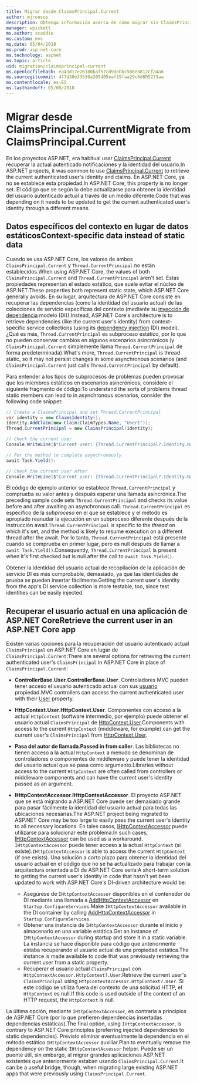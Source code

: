 ```yaml
---
title: Migrar desde ClaimsPrincipal.Current
author: mjrousos
description: Obtenga información acerca de cómo migrar sin ClaimsPrincipal.Current para recuperar notificaciones en ASP.NET Core y la identidad del usuario autenticado actual.
manager: wpickett
ms.author: scaddie
ms.custom: mvc
ms.date: 05/04/2018
ms.prod: asp.net-core
ms.technology: aspnet
ms.topic: article
uid: migration/claimsprincipal-current
ms.openlocfilehash: ea43d17e76380baf57cd9debbc508e8812cfa4a6
ms.sourcegitcommit: 477d38e33530a305405eaf19faa29c6d805273aa
ms.contentlocale: es-ES
ms.lasthandoff: 05/08/2018
---
```

# <a name="migrate-from-claimsprincipalcurrent"></a><span data-ttu-id="095d5-103">Migrar desde ClaimsPrincipal.Current</span><span class="sxs-lookup"><span data-stu-id="095d5-103">Migrate from ClaimsPrincipal.Current</span></span>

<span data-ttu-id="095d5-104">En los proyectos ASP.NET, era habitual usar [ClaimsPrincipal.Current](/dotnet/api/system.security.claims.claimsprincipal.current) recuperar la actual autenticado notificaciones y la identidad del usuario.</span><span class="sxs-lookup"><span data-stu-id="095d5-104">In ASP.NET projects, it was common to use [ClaimsPrincipal.Current](/dotnet/api/system.security.claims.claimsprincipal.current) to retrieve the current authenticated user's identity and claims.</span></span> <span data-ttu-id="095d5-105">En ASP.NET Core, ya no se establece esta propiedad.</span><span class="sxs-lookup"><span data-stu-id="095d5-105">In ASP.NET Core, this property is no longer set.</span></span> <span data-ttu-id="095d5-106">El código que se según lo debe actualizarse para obtener la identidad del usuario autenticado actual a través de un medio diferente.</span><span class="sxs-lookup"><span data-stu-id="095d5-106">Code that was depending on it needs to be updated to get the current authenticated user's identity through a different means.</span></span>

## <a name="context-specific-data-instead-of-static-data"></a><span data-ttu-id="095d5-107">Datos específicos del contexto en lugar de datos estáticos</span><span class="sxs-lookup"><span data-stu-id="095d5-107">Context-specific data instead of static data</span></span>

<span data-ttu-id="095d5-108">Cuando se usa ASP.NET Core, los valores de ambos `ClaimsPrincipal.Current` y `Thread.CurrentPrincipal` no están establecidos.</span><span class="sxs-lookup"><span data-stu-id="095d5-108">When using ASP.NET Core, the values of both `ClaimsPrincipal.Current` and `Thread.CurrentPrincipal` aren't set.</span></span> <span data-ttu-id="095d5-109">Estas propiedades representan el estado estático, que suele evitar el núcleo de ASP.NET.</span><span class="sxs-lookup"><span data-stu-id="095d5-109">These properties both represent static state, which ASP.NET Core generally avoids.</span></span> <span data-ttu-id="095d5-110">En su lugar, arquitectura de ASP.NET Core consiste en recuperar las dependencias (como la identidad del usuario actual) de las colecciones de servicio específicas del contexto (mediante su [inyección de dependencia](xref:fundamentals/dependency-injection) modelo (DI)).</span><span class="sxs-lookup"><span data-stu-id="095d5-110">Instead, ASP.NET Core's architecture is to retrieve dependencies (like the current user's identity) from context-specific service collections (using its [dependency injection](xref:fundamentals/dependency-injection) (DI) model).</span></span> <span data-ttu-id="095d5-111">¿Qué es más, `Thread.CurrentPrincipal` es subproceso estático, por lo que no pueden conservar cambios en algunos escenarios asincrónicos (y `ClaimsPrincipal.Current` simplemente llama `Thread.CurrentPrincipal` de forma predeterminada).</span><span class="sxs-lookup"><span data-stu-id="095d5-111">What's more, `Thread.CurrentPrincipal` is thread static, so it may not persist changes in some asynchronous scenarios (and `ClaimsPrincipal.Current` just calls `Thread.CurrentPrincipal` by default).</span></span>

<span data-ttu-id="095d5-112">Para entender a los tipos de subprocesos de problemas pueden provocar que los miembros estáticos en escenarios asincrónicos, considere el siguiente fragmento de código:</span><span class="sxs-lookup"><span data-stu-id="095d5-112">To understand the sorts of problems thread static members can lead to in asynchronous scenarios, consider the following code snippet:</span></span>

```csharp
// Create a ClaimsPrincipal and set Thread.CurrentPrincipal
var identity = new ClaimsIdentity();
identity.AddClaim(new Claim(ClaimTypes.Name, "User1"));
Thread.CurrentPrincipal = new ClaimsPrincipal(identity);

// Check the current user
Console.WriteLine($"Current user: {Thread.CurrentPrincipal?.Identity.Name}");

// For the method to complete asynchronously
await Task.Yield();

// Check the current user after
Console.WriteLine($"Current user: {Thread.CurrentPrincipal?.Identity.Name}");
```

<span data-ttu-id="095d5-113">El código de ejemplo anterior se establece `Thread.CurrentPrincipal` y comprueba su valor antes y después esperar una llamada asincrónica.</span><span class="sxs-lookup"><span data-stu-id="095d5-113">The preceding sample code sets `Thread.CurrentPrincipal` and checks its value before and after awaiting an asynchronous call.</span></span> <span data-ttu-id="095d5-114">`Thread.CurrentPrincipal` es específico de la *subproceso* en el que se establece y el método es apropiado reanudar la ejecución en un subproceso diferente después de la instrucción await.</span><span class="sxs-lookup"><span data-stu-id="095d5-114">`Thread.CurrentPrincipal` is specific to the *thread* on which it's set, and the method is likely to resume execution on a different thread after the await.</span></span> <span data-ttu-id="095d5-115">Por lo tanto, `Thread.CurrentPrincipal` está presente cuando se comprueba en primer lugar, pero es null después de llamar a `await Task.Yield()`.</span><span class="sxs-lookup"><span data-stu-id="095d5-115">Consequently, `Thread.CurrentPrincipal` is present when it's first checked but is null after the call to `await Task.Yield()`.</span></span>

<span data-ttu-id="095d5-116">Obtener la identidad del usuario actual de recopilación de la aplicación de servicio DI es más comprobable, demasiado, ya que las identidades de prueba se pueden insertar fácilmente.</span><span class="sxs-lookup"><span data-stu-id="095d5-116">Getting the current user's identity from the app's DI service collection is more testable, too, since test identities can be easily injected.</span></span>

## <a name="retrieve-the-current-user-in-an-aspnet-core-app"></a><span data-ttu-id="095d5-117">Recuperar el usuario actual en una aplicación de ASP.NET Core</span><span class="sxs-lookup"><span data-stu-id="095d5-117">Retrieve the current user in an ASP.NET Core app</span></span>

<span data-ttu-id="095d5-118">Existen varias opciones para la recuperación del usuario autenticado actual `ClaimsPrincipal` en ASP.NET Core en lugar de `ClaimsPrincipal.Current`:</span><span class="sxs-lookup"><span data-stu-id="095d5-118">There are several options for retrieving the current authenticated user's `ClaimsPrincipal` in ASP.NET Core in place of `ClaimsPrincipal.Current`:</span></span>

* <span data-ttu-id="095d5-119">**ControllerBase.User**.</span><span class="sxs-lookup"><span data-stu-id="095d5-119">**ControllerBase.User**.</span></span> <span data-ttu-id="095d5-120">Controladores MVC pueden tener acceso el usuario autenticado actual con sus [usuario](/dotnet/api/microsoft.aspnetcore.mvc.controllerbase.user) propiedad.</span><span class="sxs-lookup"><span data-stu-id="095d5-120">MVC controllers can access the current authenticated user with their [User](/dotnet/api/microsoft.aspnetcore.mvc.controllerbase.user) property.</span></span>
* <span data-ttu-id="095d5-121">**HttpContext.User**.</span><span class="sxs-lookup"><span data-stu-id="095d5-121">**HttpContext.User**.</span></span> <span data-ttu-id="095d5-122">Componentes con acceso a la actual `HttpContext` (software intermedio, por ejemplo) puede obtener el usuario actual `ClaimsPrincipal` de [HttpContext.User](/dotnet/api/microsoft.aspnetcore.http.httpcontext.user).</span><span class="sxs-lookup"><span data-stu-id="095d5-122">Components with access to the current `HttpContext` (middleware, for example) can get the current user's `ClaimsPrincipal` from [HttpContext.User](/dotnet/api/microsoft.aspnetcore.http.httpcontext.user).</span></span>
* <span data-ttu-id="095d5-123">**Pasa del autor de llamada**.</span><span class="sxs-lookup"><span data-stu-id="095d5-123">**Passed in from caller**.</span></span> <span data-ttu-id="095d5-124">Las bibliotecas no tienen acceso a la actual `HttpContext` a menudo se denominan de controladores o componentes de middleware y puede tener la identidad del usuario actual que se pasa como argumento.</span><span class="sxs-lookup"><span data-stu-id="095d5-124">Libraries without access to the current `HttpContext` are often called from controllers or middleware components and can have the current user's identity passed as an argument.</span></span>
* <span data-ttu-id="095d5-125">**IHttpContextAccessor**.</span><span class="sxs-lookup"><span data-stu-id="095d5-125">**IHttpContextAccessor**.</span></span> <span data-ttu-id="095d5-126">El proyecto ASP.NET que se está migrando a ASP.NET Core puede ser demasiado grande para pasar fácilmente la identidad del usuario actual para todas las ubicaciones necesarias.</span><span class="sxs-lookup"><span data-stu-id="095d5-126">The ASP.NET project being migrated to ASP.NET Core may be too large to easily pass the current user's identity to all necessary locations.</span></span> <span data-ttu-id="095d5-127">En tales casos, [IHttpContextAccessor](/dotnet/api/microsoft.aspnetcore.http.ihttpcontextaccessor) puede utilizarse para solucionar este problema.</span><span class="sxs-lookup"><span data-stu-id="095d5-127">In such cases, [IHttpContextAccessor](/dotnet/api/microsoft.aspnetcore.http.ihttpcontextaccessor) can be used as a workaround.</span></span> <span data-ttu-id="095d5-128">`IHttpContextAccessor` puede tener acceso a la actual `HttpContext` (si existe).</span><span class="sxs-lookup"><span data-stu-id="095d5-128">`IHttpContextAccessor` is able to access the current `HttpContext` (if one exists).</span></span> <span data-ttu-id="095d5-129">Una solución a corto plazo para obtener la identidad del usuario actual en el código que no se ha actualizado para trabajar con la arquitectura orientada a DI de ASP.NET Core sería:</span><span class="sxs-lookup"><span data-stu-id="095d5-129">A short-term solution to getting the current user's identity in code that hasn't yet been updated to work with ASP.NET Core's DI-driven architecture would be:</span></span>

  * <span data-ttu-id="095d5-130">Asegúrese de `IHttpContextAccessor` disponibles en el contenedor de DI mediante una llamada a [AddHttpContextAccessor](https://github.com/aspnet/Hosting/issues/793) en `Startup.ConfigureServices`.</span><span class="sxs-lookup"><span data-stu-id="095d5-130">Make `IHttpContextAccessor` available in the DI container by calling [AddHttpContextAccessor](https://github.com/aspnet/Hosting/issues/793) in `Startup.ConfigureServices`.</span></span>
  * <span data-ttu-id="095d5-131">Obtener una instancia de `IHttpContextAccessor` durante el inicio y almacenarlo en una variable estática.</span><span class="sxs-lookup"><span data-stu-id="095d5-131">Get an instance of `IHttpContextAccessor` during startup and store it in a static variable.</span></span> <span data-ttu-id="095d5-132">La instancia se hace disponible para código que anteriormente estaba recuperando el usuario actual de una propiedad estática.</span><span class="sxs-lookup"><span data-stu-id="095d5-132">The instance is made available to code that was previously retrieving the current user from a static property.</span></span>
  * <span data-ttu-id="095d5-133">Recuperar el usuario actual `ClaimsPrincipal` con `HttpContextAccessor.HttpContext?.User`.</span><span class="sxs-lookup"><span data-stu-id="095d5-133">Retrieve the current user's `ClaimsPrincipal` using `HttpContextAccessor.HttpContext?.User`.</span></span> <span data-ttu-id="095d5-134">Si este código se utiliza fuera del contexto de una solicitud HTTP, el `HttpContext` es null.</span><span class="sxs-lookup"><span data-stu-id="095d5-134">If this code is used outside of the context of an HTTP request, the `HttpContext` is null.</span></span>

<span data-ttu-id="095d5-135">La última opción, mediante `IHttpContextAccessor`, es contraria a principios de ASP.NET Core (por lo que prefieren dependencias insertadas dependencias estáticas).</span><span class="sxs-lookup"><span data-stu-id="095d5-135">The final option, using `IHttpContextAccessor`, is contrary to ASP.NET Core principles (preferring injected dependencies to static dependencies).</span></span> <span data-ttu-id="095d5-136">Previsto eliminar eventualmente la dependencia en el método estático `IHttpContextAccessor` auxiliar.</span><span class="sxs-lookup"><span data-stu-id="095d5-136">Plan to eventually remove the dependency on the static `IHttpContextAccessor` helper.</span></span> <span data-ttu-id="095d5-137">Puede ser un puente útil, sin embargo, al migrar grandes aplicaciones ASP.NET existentes que anteriormente estaban usando `ClaimsPrincipal.Current`.</span><span class="sxs-lookup"><span data-stu-id="095d5-137">It can be a useful bridge, though, when migrating large existing ASP.NET apps that were previously using `ClaimsPrincipal.Current`.</span></span>
